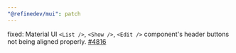 ```yaml
---
"@refinedev/mui": patch
---
```


fixed: Material UI `<List />`, `<Show />`, `<Edit />` component's header buttons not being aligned properly. [#4816](https://github.com/refinedev/refine/issues/4816)
